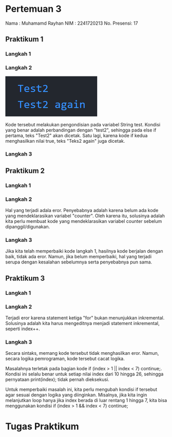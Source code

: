 # Pertemuan 3

Nama        : Muhamamd Rayhan
NIM         : 2241720213
No. Presensi: 17

## Praktikum 1
### Langkah 1

### Langkah 2
![Hasil Eksekusi P1](https://github.com/gwenziro/pemrograman_mobile/raw/main/Pertemuan%203/docs/Hasil%20Eksekusi%20P1.png)

Kode tersebut melakukan pengondisian pada variabel String test. Kondisi yang benar adalah perbandingan dengan "test2", sehingga pada else if pertama, teks "Test2" akan dicetak. Satu lagi, karena kode if kedua menghasilkan nilai true, teks "Teks2 again" juga dicetak.

### Langkah 3

## Praktikum 2
### Langkah 1

### Langkah 2
Hal yang terjadi adala eror. Penyebabnya adalah karena belum ada kode yang mendeklarasikan variabel "counter". Oleh karena itu, solusinya adalah kita perlu membuat kode yang mendeklarasikan variabel counter sebelum dipanggil/digunakan.

### Langkah 3
Jika kita telah memperbaiki kode langkah 1, hasilnya kode berjalan dengan baik, tidak ada eror. Namun, jika belum memperbaiki, hal yang terjadi serupa dengan kesalahan sebelumnya serta penyebabnya pun sama.

## Praktikum 3

### Langkah 1

### Langkah 2
Terjadi eror karena statement ketiga "for" bukan menunjukkan inkremental. Solusinya adalah kita harus mengeditnya menjadi statement inkremental, seperti index++.

### Langkah 3
Secara sintaks, memang kode tersebut tidak menghasilkan eror. Namun, secara logika pemrograman, kode tersebut cacat logika.

Masalahnya terletak pada bagian kode if (index > 1 || index < 7) continue;. Kondisi ini selalu benar untuk setiap nilai index dari 10 hingga 26, sehingga pernyataan print(index); tidak pernah dieksekusi.

Untuk memperbaiki masalah ini, kita perlu mengubah kondisi if tersebut agar sesuai dengan logika yang diinginkan. Misalnya, jika kita ingin melanjutkan loop hanya jika index berada di luar rentang 1 hingga 7, kita bisa menggunakan kondisi if (index > 1 && index < 7) continue;

# Tugas Praktikum
